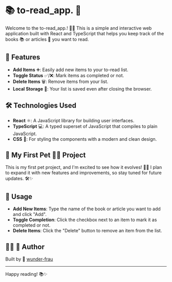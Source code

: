 # 📚 to-read_app. 📖

Welcome to the to-read_app.! 🎉✨ This is a simple and interactive web application built with React and TypeScript that helps you keep track of the books 📚 or articles 📰 you want to read. 

## 🚀 Features

- **Add Items** ➕: Easily add new items to your to-read list.
- **Toggle Status** ✅/❌: Mark items as completed or not.
- **Delete Items** 🗑️: Remove items from your list.
- **Local Storage** 💾: Your list is saved even after closing the browser.

## 🛠️ Technologies Used

- **React** ⚛️: A JavaScript library for building user interfaces.
- **TypeScript** 💻: A typed superset of JavaScript that compiles to plain JavaScript.
- **CSS** 🎨: For styling the components with a modern and clean design.

## 🚀 My First Pet 🐶🐾 Project

This is my first pet project, and I'm excited to see how it evolves! 🌱💡 I plan to expand it with new features and improvements, so stay tuned for future updates. 🛠️✨

## 📖 Usage

- **Add New Items**: Type the name of the book or article you want to add and click "Add".
- **Toggle Completion**: Click the checkbox next to an item to mark it as completed or not.
- **Delete Items**: Click the "Delete" button to remove an item from the list.

## 👩‍💻 🦋 Author

Built by 🦋 [wunder-frau](https://github.com/wunder-frau)

---

Happy reading! 📚✨

